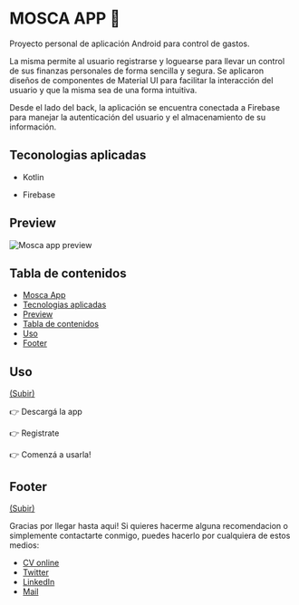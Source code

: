 # MOSCA APP 🚀

Proyecto personal de aplicación Android para control de gastos.

La misma permite al usuario registrarse y loguearse para llevar un control de sus finanzas personales de forma sencilla y segura. Se aplicaron diseños de componentes de Material UI para facilitar la interacción del usuario y que la misma sea de una forma intuitiva.

Desde el lado del back, la aplicación se encuentra conectada a Firebase para manejar la autenticación del usuario y el almacenamiento de su información.

## Teconologias aplicadas

- Kotlin

- Firebase

## Preview

![Mosca app preview](https://user-images.githubusercontent.com/72532638/208183514-215ab37b-b4bb-41f2-9503-f84dee801528.png)

## Tabla de contenidos

- [Mosca App](#mosca-app-🚀)
- [Tecnologias aplicadas](#tecnologias-aplicadas)
- [Preview](#preview)
- [Tabla de contenidos](#tabla-de-contenidos)
- [Uso](#uso)
- [Footer](#footer)

## Uso
[(Subir)](#tabla-de-contenidos)

👉 Descargá la app

👉 Registrate

👉 Comenzá a usarla!

## Footer
[(Subir)](#tabla-de-contenidos)

Gracias por llegar hasta aqui! Si quieres hacerme alguna recomendacion o simplemente contactarte conmigo, puedes hacerlo por cualquiera de estos medios:

- [CV online](https://honeybadger2788.github.io/newCV/)
- [Twitter](https://twitter.com/JGirlify)
- [LinkedIn](https://www.linkedin.com/in/noeliabcarosella/)
- [Mail](noe.carosella@gmail.com)
